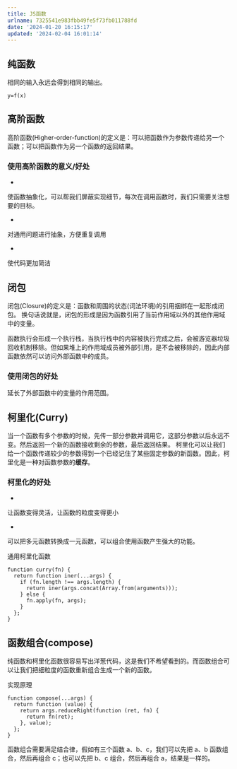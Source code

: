 ```yaml
---
title: JS函数
urlname: 7325541e983fbb49fe5f73fb011788fd
date: '2024-01-20 16:15:17'
updated: '2024-02-04 16:01:14'
---
```

## 纯函数

相同的输入永远会得到相同的输出。

```
y=f(x)
```

## 高阶函数

高阶函数(Higher-order-function)的定义是：可以把函数作为参数传递给另一个函数；可以把函数作为另一个函数的返回结果。

### 使用高阶函数的意义/好处

- 
使函数抽象化，可以帮我们屏蔽实现细节，每次在调用函数时，我们只需要关注想要的目标。

- 
对通用问题进行抽象，方便重复调用

- 
使代码更加简洁


## 闭包

闭包(Closure)的定义是：函数和周围的状态(词法环境)的引用捆绑在一起形成闭包。 换句话说就是，闭包的形成是因为函数引用了当前作用域以外的其他作用域中的变量。

函数执行会形成一个执行栈，当执行栈中的内容被执行完成之后，会被游览器垃圾回收机制移除。但如果堆上的作用域成员被外部引用，是不会被移除的，因此内部函数依然可以访问外部函数中的成员。

### 使用闭包的好处

延长了外部函数中的变量的作用范围。

## 柯里化(Curry)

当一个函数有多个参数的时候，先传一部分参数并调用它，这部分参数以后永远不变。然后返回一个新的函数接收剩余的参数，最后返回结果。 柯里化可以让我们给一个函数传递较少的参数得到一个已经记住了某些固定参数的新函数。因此，柯里化是一种对函数参数的**缓存**。

### 柯里化的好处

- 
让函数变得灵活，让函数的粒度变得更小

- 
可以把多元函数转换成一元函数，可以组合使用函数产生强大的功能。


通用柯里化函数

```
function curry(fn) {
  return function iner(...args) {
    if (fn.length !== args.length) {
      return iner(args.concat(Array.from(arguments)));
    } else {
      fn.apply(fn, args);
    }
  };
}
```

## 函数组合(compose)

纯函数和柯里化函数很容易写出洋葱代码，这是我们不希望看到的。而函数组合可以让我们把细粒度的函数重新组合生成一个新的函数。

实现原理

```
function compose(...args) {
  return function (value) {
    return args.reduceRight(function (ret, fn) {
      return fn(ret);
    }, value);
  };
}
```

函数组合需要满足结合律，假如有三个函数 a、b、c，我们可以先把 a、b 函数组合，然后再组合 c；也可以先把 b、c 组合，然后再组合 a，结果是一样的。

